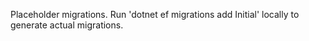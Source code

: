 Placeholder migrations. Run 'dotnet ef migrations add Initial' locally to generate actual migrations.
